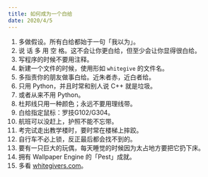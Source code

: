 ```yaml
---
title: 如何成为一个白给
date: 2020/4/5
---
```


1. 多做假设。所有白给都始于一句「我以为」。
2. 说 话 多 用 空 格。这不会让你更白给，但至少会让你显得很白给。
3. 写程序的时候不要用注释。
4. 新建一个文件的时候，使用形如 `whitegive` 的文件名。
5. 多指责你的朋友做事白给。近朱者赤，近白者给。
6. 只用 Python，并且时常和别人说 C++ 就是垃圾。
7. 或者从来不用 Python。
8. 杜邦线只用一种颜色；永远不要用理线带。
9. 白给指定鼠标：罗技G102/G304。
10. 航班可以没赶上，护照不能不忘带。
11. 考完试走出教学楼时，要时常在楼梯上摔跤。
12. 自行车不必上锁，反正最后都会找不到的。
13. 要有一只巨大的玩偶，每天睡觉的时候因为太占地方要把它扔下床。
14. 拥有 Wallpaper Engine 的「Pest」成就。 
15. 多看 [whitegivers.com](https://whitegivers.com)。


